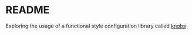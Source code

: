 # README

Exploring the usage of a functional style configuration library called [knobs](https://github.com/oncue/knobs)
